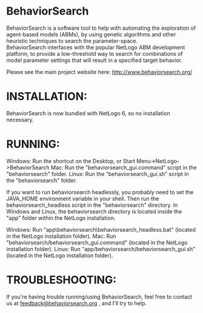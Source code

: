 BehaviorSearch
==============

BehaviorSearch is a software tool to help with automating the exploration of agent-based models (ABMs), by using genetic algorithms and other heuristic techniques to search the parameter-space.  
BehaviorSearch interfaces with the popular NetLogo ABM development platform, to provide a low-threshold way to search for combinations of model parameter settings that will result in a specified target behavior.

Please see the main project website here:  http://www.behaviorsearch.org/

INSTALLATION:
=============

BehaviorSearch is now bundled with NetLogo 6, so no installation necessary.

RUNNING:
=============

Windows:  Run the shortcut on the Desktop, or Start Menu->NetLogo->BehaviorSearch
Mac: Run the "behaviorsearch_gui.command" script in the "behaviorsearch" folder.
Linux: Run the "behaviorsearch_gui.sh" script in the "behaviorsearch" folder.

If you want to run behaviorsearch headlessly, you probably need to set the JAVA_HOME environment variable in your shell. 
Then run the behaviorsearch_headless script in the "behaviorsearch" directory. 
In Windows and Linux, the behaviorsearch directory is located inside the "app" folder within the NetLogo installation.

Windows:  Run "app\behaviorsearch\behaviorsearch_headless.bat" (located in the NetLogo installation folder).
Mac: Run "behaviorsearch/behaviorsearch_gui.command" (located in the NetLogo installation folder).
Linux: Run "app/behaviorsearch/behaviorsearch_gui.sh" (located in the NetLogo installation folder).


TROUBLESHOOTING:
=============

If you're having trouble running/using BehaviorSearch, feel free to contact us at feedback@behaviorsearch.org , and I'll try to help.

